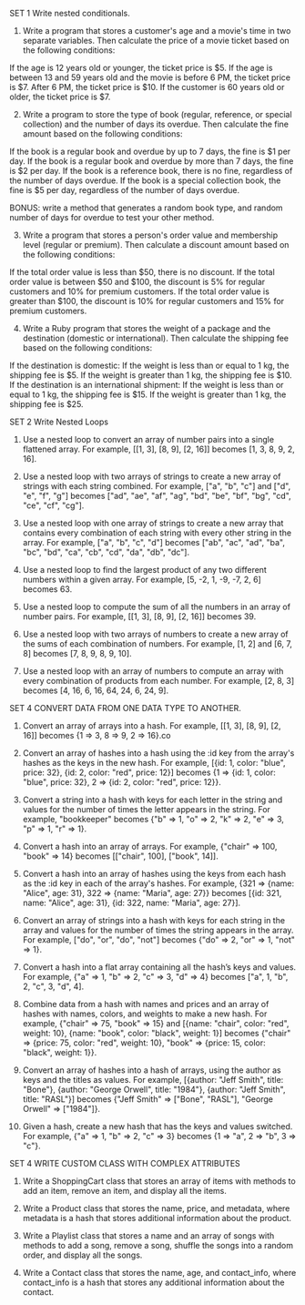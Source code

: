 SET 1 Write nested conditionals.
1. Write a program that stores a customer's age and a movie's time in two separate variables. Then calculate the price of a movie ticket based on the following conditions:

If the age is 12 years old or younger, the ticket price is $5.
If the age is between 13 and 59 years old and the movie is before 6 PM, the ticket price is $7. After 6 PM, the ticket price is $10.
If the customer is 60 years old or older, the ticket price is $7. 

2. Write a program to store the type of book (regular, reference, or special collection) and the number of days its overdue. Then calculate the fine amount based on the following conditions:

If the book is a regular book and overdue by up to 7 days, the fine is $1 per day.
If the book is a regular book and overdue by more than 7 days, the fine is $2 per day.
If the book is a reference book, there is no fine, regardless of the number of days overdue.
If the book is a special collection book, the fine is $5 per day, regardless of the number of days overdue.

BONUS: write a method that generates a random book type, and random number of days for overdue to test your other method. 

3. Write a program that stores a person's order value and membership level (regular or premium). Then calculate a discount amount based on the following conditions:

If the total order value is less than $50, there is no discount.
If the total order value is between $50 and $100, the discount is 5% for regular customers and 10% for premium customers.
If the total order value is greater than $100, the discount is 10% for regular customers and 15% for premium customers.

4. Write a Ruby program that stores the weight of a package and the destination (domestic or international). Then calculate the shipping fee based on the following conditions:

If the destination is domestic:
If the weight is less than or equal to 1 kg, the shipping fee is $5.
If the weight is greater than 1 kg, the shipping fee is $10.
If the destination is an international shipment:
If the weight is less than or equal to 1 kg, the shipping fee is $15.
If the weight is greater than 1 kg, the shipping fee is $25.


SET 2 Write Nested Loops
1. Use a nested loop to convert an array of number pairs into a single flattened array.
For example, [[1, 3], [8, 9], [2, 16]] becomes [1, 3, 8, 9, 2, 16].

2. Use a nested loop with two arrays of strings to create a new array of strings with each string combined.
For example, ["a", "b", "c"] and ["d", "e", "f", "g"] becomes ["ad", "ae", "af", "ag", "bd", "be", "bf", "bg", "cd", "ce", "cf", "cg"].

3. Use a nested loop with one array of strings to create a new array that contains every combination of each string with every other string in the array.
For example, ["a", "b", "c", "d"] becomes ["ab", "ac", "ad", "ba", "bc", "bd", "ca", "cb", "cd", "da", "db", "dc"].

4. Use a nested loop to find the largest product of any two different numbers within a given array.
For example, [5, -2, 1, -9, -7, 2, 6] becomes 63.

5. Use a nested loop to compute the sum of all the numbers in an array of number pairs.
For example, [[1, 3], [8, 9], [2, 16]] becomes 39.

6. Use a nested loop with two arrays of numbers to create a new array of the sums of each combination of numbers.
For example, [1, 2] and [6, 7, 8] becomes [7, 8, 9, 8, 9, 10].

7. Use a nested loop with an array of numbers to compute an array with every combination of products from each number.
For example, [2, 8, 3] becomes [4, 16, 6, 16, 64, 24, 6, 24, 9].




SET 4 CONVERT DATA FROM ONE DATA TYPE TO ANOTHER. 

1. Convert an array of arrays into a hash.
For example, [[1, 3], [8, 9], [2, 16]] becomes {1 => 3, 8 => 9, 2 => 16}.co 

2. Convert an array of hashes into a hash using the :id key from the array's hashes as the keys in the new hash.
For example, [{id: 1, color: "blue", price: 32}, {id: 2, color: "red", price: 12}] becomes {1 => {id: 1, color: "blue", price: 32}, 2 => {id: 2, color: "red", price: 12}}.

3. Convert a string into a hash with keys for each letter in the string and values for the number of times the letter appears in the string.
For example, "bookkeeper" becomes {"b" => 1, "o" => 2, "k" => 2, "e" => 3, "p" => 1, "r" => 1}.

4. Convert a hash into an array of arrays.
For example, {"chair" => 100, "book" => 14} becomes [["chair", 100], ["book", 14]].

5. Convert a hash into an array of hashes using the keys from each hash as the :id key in each of the array's hashes.
For example, {321 => {name: "Alice", age: 31}, 322 => {name: "Maria", age: 27}} becomes [{id: 321, name: "Alice", age: 31}, {id: 322, name: "Maria", age: 27}].

6. Convert an array of strings into a hash with keys for each string in the array and values for the number of times the string appears in the array.
For example, ["do", "or", "do", "not"] becomes {"do" => 2, "or" => 1, "not" => 1}.

7. Convert a hash into a flat array containing all the hash’s keys and values.
For example, {"a" => 1, "b" => 2, "c" => 3, "d" => 4} becomes ["a", 1, "b", 2, "c", 3, "d", 4].

8. Combine data from a hash with names and prices and an array of hashes with names, colors, and weights to make a new hash.
For example, {"chair" => 75, "book" => 15} and [{name: "chair", color: "red", weight: 10}, {name: "book", color: "black", weight: 1}] becomes {"chair" => {price: 75, color: "red", weight: 10}, "book" => {price: 15, color: "black", weight: 1}}.

9. Convert an array of hashes into a hash of arrays, using the author as keys and the titles as values.
For example, [{author: "Jeff Smith", title: "Bone"}, {author: "George Orwell", title: "1984"}, {author: "Jeff Smith", title: "RASL"}] becomes {"Jeff Smith" => ["Bone", "RASL"], "George Orwell" => ["1984"]}.

10. Given a hash, create a new hash that has the keys and values switched.
For example, {"a" => 1, "b" => 2, "c" => 3} becomes {1 => "a", 2 => "b", 3 => "c"}.


SET 4 WRITE CUSTOM CLASS WITH COMPLEX ATTRIBUTES

1. Write a ShoppingCart class that stores an array of items with methods to add an item, remove an item, and display all the items.

2. Write a Product class that stores the name, price, and metadata, where metadata is a hash that stores additional information about the product.

3. Write a Playlist class that stores a name and an array of songs with methods to add a song, remove a song, shuffle the songs into a random order, and display all the songs.

4. Write a Contact class that stores the name, age, and contact_info, where contact_info is a hash that stores any additional information about the contact.